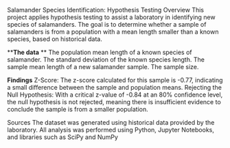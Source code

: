 Salamander Species Identification: Hypothesis Testing
Overview
This project applies hypothesis testing to assist a laboratory in identifying new species of salamanders. The goal is to determine whether a sample of salamanders is from a population with a mean length smaller than a known species, based on historical data. 

****The data** **
The population mean length of a known species of salamander.
The standard deviation of the known species length.
The sample mean length of a new salamander sample.
The sample size.


**Findings**
Z-Score: The z-score calculated for this sample is -0.77, indicating a small difference between the sample and population means.
Rejecting the Null Hypothesis: With a critical z-value of -0.84 at an 80% confidence level, the null hypothesis is not rejected, meaning there is insufficient evidence to conclude the sample is from a smaller population.


Sources
The dataset was generated using historical data provided by the laboratory.
All analysis was performed using Python, Jupyter Notebooks, and libraries such as SciPy and NumPy

